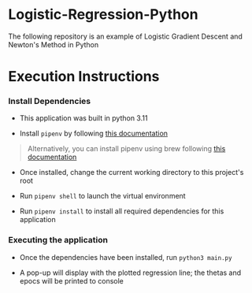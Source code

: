 # Logistic-Regression-Python


The following repository is an example of Logistic Gradient Descent and Newton's Method in Python

# Execution Instructions

### Install Dependencies

- This application was built in python 3.11

- Install `pipenv` by following [this documentation](https://pypi.org/project/pipenv/)

> Alternatively, you can install pipenv using brew following [this documentation](https://formulae.brew.sh/formula/pipenv)

- Once installed, change the current working directory to this project's root

- Run `pipenv shell` to launch the virtual environment

- Run `pipenv install` to install all required dependencies for this application

### Executing the application

- Once the dependencies have been installed, run `python3 main.py`

- A pop-up will display with the plotted regression line; the thetas and epocs will be printed to console